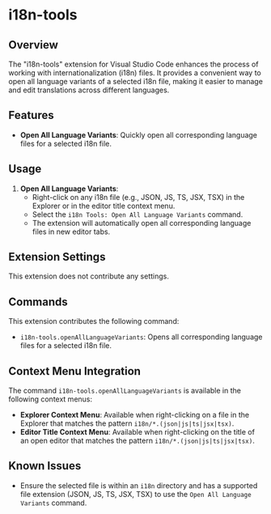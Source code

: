 # i18n-tools

## Overview

The "i18n-tools" extension for Visual Studio Code enhances the process of working with internationalization (i18n) files. It provides a convenient way to open all language variants of a selected i18n file, making it easier to manage and edit translations across different languages.

## Features

- **Open All Language Variants**: Quickly open all corresponding language files for a selected i18n file.

## Usage

1. **Open All Language Variants**:
    - Right-click on any i18n file (e.g., JSON, JS, TS, JSX, TSX) in the Explorer or in the editor title context menu.
    - Select the `i18n Tools: Open All Language Variants` command.
    - The extension will automatically open all corresponding language files in new editor tabs.

## Extension Settings

This extension does not contribute any settings.

## Commands

This extension contributes the following command:

- `i18n-tools.openAllLanguageVariants`: Opens all corresponding language files for a selected i18n file.

## Context Menu Integration

The command `i18n-tools.openAllLanguageVariants` is available in the following context menus:

- **Explorer Context Menu**: Available when right-clicking on a file in the Explorer that matches the pattern `i18n/*.(json|js|ts|jsx|tsx)`.
- **Editor Title Context Menu**: Available when right-clicking on the title of an open editor that matches the pattern `i18n/*.(json|js|ts|jsx|tsx)`.

## Known Issues

- Ensure the selected file is within an `i18n` directory and has a supported file extension (JSON, JS, TS, JSX, TSX) to use the `Open All Language Variants` command.
